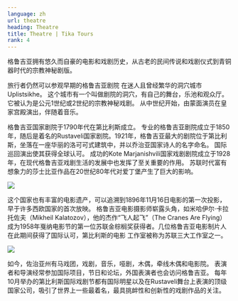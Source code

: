 ```yaml
---
language: zh
url: theatre
heading: Theatre
title: Theatre | Tika Tours
rank: 4
---
```

<div class="row content-row"><!-- 885 (1)-->
<div class="col-12 col-sm-6 col-md-6"><!-- 1220 -->

格鲁吉亚拥有悠久而自豪的电影和戏剧历史，从古老的民间传说和戏剧仪式到青铜器时代的宗教神秘剧版。

旅行者仍然可以参观早期的格鲁吉亚剧院 在迷人且曾经繁华的洞穴城市Uplistsikhe。 这个城市有一个叫做剧院的洞穴，有自己的舞台，乐池和观众厅。 它被认为是公元1世纪或2世纪的宗教神秘戏剧。
从中世纪开始，由蒙面演员在皇家宫殿演出，伴随着音乐。

</div>

<div class="col-12 col-sm-6 col-md-6"><!-- 1221 -->

格鲁吉亚国家剧院于1790年代在第比利斯成立。 专业的格鲁吉亚剧院成立于1850年，随后是着名的Rustaveli国家剧院。1921年，格鲁吉亚最大的剧院位于第比利斯，坐落在一座华丽的洛可可式建筑中，并以乔治亚国家诗人的名字命名。
国际巡回演出使其获得全球认可。 成功的Kote Marjanishvili国家戏剧剧院成立于1928年，在现代格鲁吉亚戏剧生活的发展中也发挥了至关重要的作用。
苏联时代富有想象力的莎士比亚作品在20世纪80年代对爱丁堡产生了巨大的影响。

</div>

</div>

<div class="row content-row"><!-- 886 (2)-->
<div class="col-12 col-sm-6 col-md-6"><!-- 1222 -->

![](/library/content/img13.jpg)

这个国家也有丰富的电影遗产，可以追溯到1896年11月16日电影的第一次投影，早于许多西欧国家的首次放映。 格鲁吉亚电影摄影师崭露头角，如米哈伊尔·卡拉托佐夫（Mikheil
Kalatozov），他的杰作“飞人起飞”（The Cranes Are Flying）成为1958年戛纳电影节的第一位苏联金棕榈奖获得者。几位格鲁吉亚电影制片人在此期间获得了国际认可，第比利斯的电影
工作室被称为苏联三大工作室之一。

</div>

<div class="col-12 col-sm-6 col-md-6"><!-- 1223 -->

![](/library/content/img14.jpg)

如今，佐治亚州有马戏团，戏剧，音乐，哑剧，木偶，牵线木偶和电影院。 表演者和导演经常参加国际项目，节日和论坛，外国表演者也会访问格鲁吉亚。 每年10月举办的第比利斯国际戏剧节都有国际明星以及在Rustaveli舞台上表演的顶级国家公司，吸引了世界上一些最着名，最具挑衅性和创新性的戏剧作品的关注。

</div>

</div>

